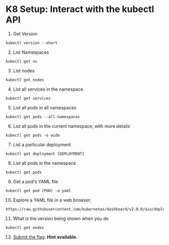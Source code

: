 # K8 Setup: Interact with the kubectl API

1. Get Version

```
kubectl version --short
```
2. List Namespaces

```
kubectl get ns
```
3. List nodes
```
kubectl get nodes
```
4. List all services in the namespace
```
kubectl get services
```
5. List all pods in all namespaces
```
kubectl get pods --all-namespaces
```
6. List all pods in the current namespace, with more details
```
kubectl get pods -o wide
```
7. List a particular deployment
```
kubectl get deployment [DEPLOYMENT]
```
8. List all pods in the namespace
```
kubectl get pods
```
9. Get a pod's YAML file
```
kubectl get pod [POD] -o yaml
```
10. Explore a YAML file in a web browser.

```
https://raw.githubusercontent.com/kubernetes/dashboard/v2.0.0/aio/deploy/recommended.yaml
```
11. What is the version being shown when you do
```
kubectl get nodes
```
12.  [Submit the flag](https://devslop.ctfd.io/challenges#Challenge%208-2). **Hint available.**
